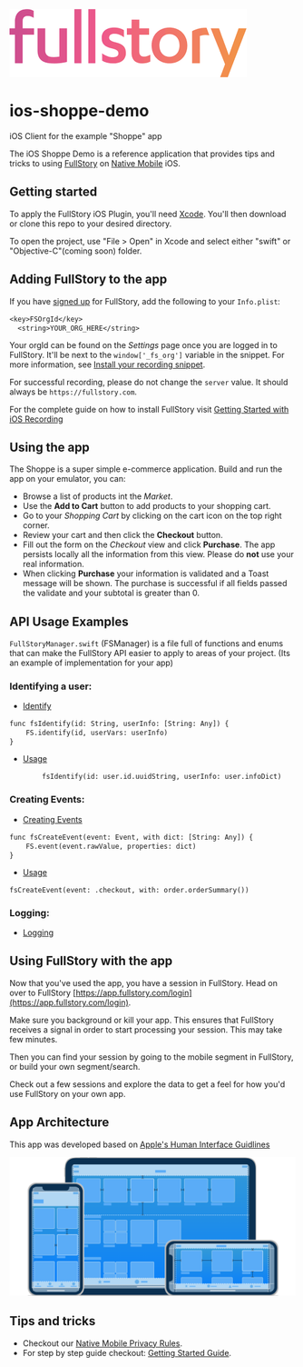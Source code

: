 ![Logo](readmeImages/fsLogo.png "FullStory Logo")

# ios-shoppe-demo
iOS Client for the example "Shoppe" app

The iOS Shoppe Demo is a reference application that provides tips and tricks to using [FullStory](https://www.fullstory.com/) on [Native Mobile](https://www.fullstory.com/mobile-apps/) iOS.

## Getting started

To apply the FullStory iOS Plugin, you'll need [Xcode](https://developer.apple.com/xcode). You'll then download or clone this repo to your desired directory.

To open the project, use "File > Open" in Xcode and select either "swift" or "Objective-C"(coming soon) folder.

## Adding FullStory to the app

If you have [signed up](https://www.fullstory.com/plans/) for FullStory, add the following to your `Info.plist`:
```
<key>FSOrgId</key>
  <string>YOUR_ORG_HERE</string>
```

Your orgId can be found on the _Settings_ page once you are logged in to FullStory.  It'll be next to the `window['_fs_org']` variable in the snippet.  For more information, see [Install your recording snippet](https://help.fullstory.com/hc/en-us/articles/360047075853).

For successful recording, please do not change the `server` value. It should always be `https://fullstory.com`.

For the complete guide on how to install FullStory visit [Getting Started with iOS Recording](https://help.fullstory.com/hc/en-us/articles/360042772333-Getting-Started-with-iOS-Recording)

## Using the app

The Shoppe is a super simple e-commerce application. Build and run the app on your emulator, you can:

- Browse a list of products int the _Market_.
- Use the **Add to Cart** button to add products to your shopping cart.
- Go to your _Shopping Cart_ by clicking on the cart icon on the top right corner.
- Review your cart and then click the **Checkout** button.
- Fill out the form on the _Checkout_ view and click **Purchase**. The app persists locally all the information from this view. Please do **not** use your real information.
- When clicking **Purchase** your information is validated and a Toast message will be shown. The purchase is successful if all fields passed the validate and your subtotal is greater than 0.

## API Usage Examples

`FullStoryManager.swift` (FSManager) is a file full of functions and enums that can make the FullStory API easier to apply to areas of your project. (Its an example of implementation for your app)


### Identifying a user:
- [Identify](https://github.com/fullstorydev/ios-shoppe-demo/blob/c534166901d71f0dace44f85aee053242dd25caf/swift/ios-shoppe-demo/ServiceManagers/FullStoryManager.swift#L69)
```
func fsIdentify(id: String, userInfo: [String: Any]) {
    FS.identify(id, userVars: userInfo)
}
```

- [Usage](https://github.com/fullstorydev/ios-shoppe-demo/blob/c534166901d71f0dace44f85aee053242dd25caf/swift/ios-shoppe-demo/Views/StoreViewController.swift#L42)
```
        fsIdentify(id: user.id.uuidString, userInfo: user.infoDict)
```

### Creating Events:
- [Creating Events](https://github.com/fullstorydev/ios-shoppe-demo/blob/c534166901d71f0dace44f85aee053242dd25caf/swift/ios-shoppe-demo/ServiceManagers/FullStoryManager.swift#L38)
```
func fsCreateEvent(event: Event, with dict: [String: Any]) {
    FS.event(event.rawValue, properties: dict)
}
```

- [Usage](https://github.com/fullstorydev/ios-shoppe-demo/blob/c534166901d71f0dace44f85aee053242dd25caf/swift/ios-shoppe-demo/Views/CheckoutTableViewController.swift#L50)
```
fsCreateEvent(event: .checkout, with: order.orderSummary())
```

### Logging:
- [Logging]()

## Using FullStory with the app

Now that you've used the app, you have a session in FullStory. Head on over to FullStory [https://app.fullstory.com/login](https://app.fullstory.com/login).

Make sure you background or kill your app. This ensures that FullStory receives a signal in order to start processing your session. This may take few minutes.

Then you can find your session by going to the mobile segment in FullStory, or build your own segment/search.

Check out a few sessions and explore the data to get a feel for how you'd use FullStory on your own app.

## App Architecture

This app was developed based on [Apple's Human Interface Guidlines](https://developer.apple.com/design/human-interface-guidelines/ios/overview/themes/)

![Pic](readmeImages/design.png "iOS Design")

## Tips and tricks

- Checkout our [Native Mobile Privacy Rules](https://help.fullstory.com/hc/en-us/articles/360043356573-Native-Mobile-Privacy-Rules).
- For step by step guide checkout: [Getting Started Guide](https://help.fullstory.com/hc/en-us/articles/360042772333-Getting-Started-with-iOS-Recording).
